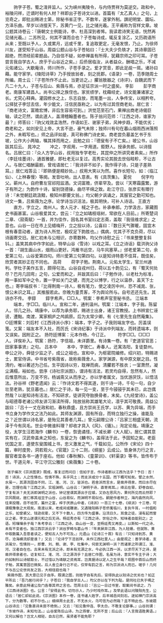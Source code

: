 <!-- { "loadSidebar": true } -->
　　驹字子苍。蜀之淯井监人。父为峡州夷陵令，与内侍贾祥为莫逆交。政和中，裕陵问祥，迁谪时有何人材？祥即出子苍诗文以进。首篇有『太乙真人』之句，上览奇之，即批出赐进士第，除秘书省正字。不数年，遂掌外制。譔祀明堂、圜坛、方泽乐曲。早岁以诗擅天下，苏黄门一见，比之储光羲。王平甫称为官样文章。坡公题其诗卷云：『唐朝文士例能诗，李、杜高深到者悕。我读君诗笑无语，恍然再见储光羲。』二苏所见，何其不谋而合也？子苍每诗成，辄反复涂乙，又历疏语所从来；至既以予人，久或累月，远或千里，复追取更定，无毫发恨，乃止。为徐师川友，遂受知于山谷。周益公题山谷与子苍帖曰：『士大夫少负轶才，其诗章固已超绝，然须经前辈题品，乃自信不疑，如参禅虽有所得，犹藉宗师之印可耳。子苍尝言我自学古人，庶乎于山谷近之矣。』后侨居临汝，从者益众，酬唱之乐，不减元佑诸公。大歇庵诗，师川所作，子苍手录之。爱才赏音，即此足觇一斑。诸孙曰藉。能守家学。《陵阳诗草》乃手授放翁者，刻之抚郡。《语录》一卷，范季随周士所编。周士云：『子苍所作不止此，当更访之。』臞翁敖器之《诗评》，自魏武而下凡二十九人，子苍与后山、紫薇与焉，亦足征宗派一时之盛矣。
李彭 
　　彭字商老。南康军建昌人。尚书公择之族侄也。家贫绩学，枕藉经史，诗文能兼诸家之长。尤究心释典。灌园修水之上，乐志自放，而笔墨一出，人争传宝，以相矜夸。公择犹子李怤去信，年少能文，汪信民亟称之，以为有过其侄商老处。居仁言：『商老诗文，富赡宏博，非后生容易可到。』洪觉范至石门，果禅出商老诗偈巨轴，读之茫然，谓此道人，盖滑稽翰墨者也。陈子翁问范师：『江西之诗，谁家为最？』师答曰：『驹父戏效孟浩然，作语如王、谢家子弟，风神步趋，不能优劣；商老和之，如刘安见上帝，大言不逊，豪气未除；独师川有句在暮山烟雨西洲落照之外，未暇写也。』师之品评如是，真可称佛门诗史矣。商老尝负墓盖乞书于东坡，公作大小两轴，嘱其择而用之，且勉之曰：『德叟有子不亡矣。』坡公书，山谷跋其后云。
晁冲之 
　　冲之，字叔用，一字用道。鉅野人。授承务郎。以诗擅名。吕居仁曰：『众人方学山谷，叔用独专学老杜，其昆仲之所讲究者素矣。』所作〈李廷珪墨诗〉，通首雅健，即杜老无以复过。高秀实论其脱去世俗畦畛，不让古人。与居仁唱酬最剧，曾戏语居仁：『我诗非不如子，我作得子诗，只是子差熟耳。』居仁戏答云：『即熟便是精妙处。』叔用大笑以为然。喜作长短句，如：〈临江仙〉、〈上林春慢〉等阕。发音吐响，出人意表。有《具茨集》。
夏倪 
　　倪字均父。蕲州人。自府曹左官祁阳监酒。文词富赡，侪辈罕及。尝以『天寒霜露繁，游子有所之』为韵作十诗，留别饶德操，曲尽芊绵之致。赴江守日，张彦实有赠行诗：『未觉朝廷疏汲黯，极知州郡要文翁。』均父朝夕讽诵之，其服官之勤可知也。诗文一集，吕紫薇为之序。论学诗当识活法，极其明快，可补人诗话。
王直方 
　　直方，字立之。南州人。舍人元才、棫之子也。补承奉郎。力学汲古，家藏图史书画甚富。山谷极爱其文，尝云：『立之如璚枝瑶树，常欲在人目前。』所寄楚词二章、〈寂斋赋〉一首，并为佳作，因名其书室曰定志斋，盖取『我徂维求定』之意也。山谷一日在市上见蜡梅开，立之投以诗，公喜曰：『数日天气骤暖，固宜木根有春意动者，遂为诗人所觉，极叹足下韵胜也。』偶病，忧其子不克负荷，尽以诗画寄交旧。居仁初未与公相识，亦寄数种。均父作诗慰之云：『书来整整复斜钭。』盖笑其病中作字如此，特举山谷〈雪诗〉以戏之耳。《立之诗话》载洪驹父诗一首：『胡生画山水，烟雨山更好。鸿雁书远空，马牛风塞草。』邠老爱第二句，余爱第三句，山谷爱第四句。师川爱第三句第四句。以是知诗特患不佳耳，既佳矣，欣赏者其妙正在不同也。
高荷 
　　荷字子勉。荆南人。元佑太学生，官兰州通判。学杜子美作五言，颇得句法。山谷自戎州归，荷以五十韵见公，有『蜀天何处尽？巴月几回弯』之句，公爱而和之，并跋其后曰：『子勉作诗，以老杜为标准，用一事如军中之令，置一字如关门之键，而充之以博学，行之以温恭，盖天下士也。』寄李端叔书：『比得荆南一诗人，极有笔力，使之凌厉中州，恐不减晁、张，恨公未识之耳。』其推服若此。奈晚为童贯客，不为舆论所与。自号还还先生。其诗亦不传。
李錞 
　　錞字希声。□□人。鹗案：李希声官至秘书丞。
江端本 
　　端本，字□□。临川人。宣和二年，通判温州。鹗案：江端本，字子我。陈留人。邻几之孙。靖康中，以荐为承务耶，赐进士出身，诸王官教授。上书辨宣仁诬谤，遭黜。南渡，寓家桐庐之鸬鹚原。后为太常少卿。有《七里先生自然庵集》。○廷博案：刘后村《江西诗派小序》：端本，字子之。子我则端友字也。厉盖误笺。又案：端友本不入社，而厉氏《宋诗纪事》于诗派中列端友，而转遗端本，则又误矣。因附正之。
扬符廷博案：元本作杨，今订正。 
　　符字□□。□□□人。详俟补入。鹗案：扬符，字信祖，未详爵里。有诗集一卷。有『吏道官官恶；田家事事贤』之句。
吕本中 
　　本中，字居仁。寿春人。还寓洛阳，复徒婺州。申公之孙，舜徒少监之子，成公之祖也。宣和中，为枢密院编修。绍兴初，特赐进士，累官侍讲。中书省号紫薇省，故称紫薇舍人。家学渊源，有中原文献之目。性清约，唯以著述为己任。生平因诗以穷，耽禅而病，清臞若不胜衣；一室萧然，凝尘满榻，裕如也。尝序《诗社宗派图》，谓诗有活法，若灵均自得，忽然有人，然后惟意所出，万变不穷。杨诚斋又从而序之，亦以学者属文，当优游厌饫，以悟活法。孙谷祥《野老遗闻》云：『作诗文若不得其道，则千诗一诗，千句一句，自少壮至老熟，犹旦暮也。』居仁之于诗，每一见一变，至于今骎骎乎其未已，此岂偶然哉？以是知诗有活法，不知研求，徒讲究夺胎换骨者，末矣。《九经堂诗》，盖公与昭德尊老诸公师友讲习渐渎所得，陆放翁称其雄笔大论，凛乎其可敬畏。周益公跋曰：『吕十一丈在政和初，春秋鼎盛，且方崇尚王氏学，以苏、黄为异端，而手书立身为学作文之法乃如此。其师友渊源，固有所自，而特立独行之操，谁能及之？近世谓以诗名家，是殆见其善者几耳。』曾元嗣赠公诗：『吕家三相盛天朝，流泽于今有凤毛。世业中微谁料理？却收才具入《风》、《骚》。』洵定论哉。靖康之役，太学生汪若海作《麟书》一卷，恢诡谲怪，不减长卿〈大人赋〉。居仁谓其意实有在，汉武帝盖未之知也，东叟之为《麟书》，盖得法于此，予固知之矣。老臣忧国之言，遂使东叟围城上书，忠义激发之气，千载如见。公所作《宋论》四十篇，审时度势，洞若观火。《官箴》三十二则，《纲鉴》云成公。皆身体力行之言，服官者宜各书一通于座右。他如《春秋解》、《童蒙训》、《轩渠录》等书，皆传布于世。干道元年，平江守沉公雅刻《紫薇集》二十卷。
 
     张子编次《宗派图录》既成，客复过而问曰：信如子言，作诗者断以江西为法乎？予曰：否！否！诗派，人之性情也。性情不殊，系乎风土；而支派或分十五国，而下概可知矣。譬之水然，水虽一，其源流固自不同，江、淮、河、汉，皆派也。若舍派而言水，是凿井得泉，而曰水尽在是，岂理也哉？江西之派，实祖渊明。山谷云：『渊明于诗，直寄焉耳。』绛云在霄，舒卷自如，宁复有派？夫无派即渊明之派也，钟记室谓其源出于应璩，又协左思风力，果何所见而云然耶？宗风既祧，居仁移其俎豆于山谷，山谷易似，而渊明不易似也。嗣是作者林立，海内翕然向风，往来投赠，目不给赏，篇什之富，梓于厌原山中者，《诗派》一百三十七卷，《续派》十三卷，可谓极豫章之大观矣。南渡以来，老成间或雕谢，又遇陵阳韩子苍侨寓临川，复执牛耳，一时倡和之乐，如曾裘父、钱逊叔辈，又不下十数人，四方传为盛事。沿流日久，耳食之徒，浸有起而訾议之者。李文山遂谓元和之后无诗。杨廷秀亦有『江西之诗，世俗之作，知味者自能别之』之语。矧璅璅余子哉？朱考亭云：『江西之诗，自山谷一变，至杨廷秀又再变。』以斯知一代之诗，未有不变者也。独江西宗派云乎？涧谷罗畸与葛山书：『年来屏弃江西，为人轻姗，但就陈、黄中取数篇入吾意者读之，便知古人为不可及。』元遗山《论诗三十首》有云：『只知诗到苏、黄尽，沧海横流却是谁？』又云：『论诗宁下涪翁拜，未作江西社里人。』由是观之：善学诗者，支派虽分，性情则一，即曹、刘、鲍、谢、李、杜集中，何尝无渊明一派？而诸家之所谓江、淮、河、汉者自在也。古来未有无派之诗，即未有无源之水，今必执江西一派，以求尽天下之诗，是凿井得泉者也，讵复知江、淮、河、汉之源流乎？且居仁作图，名虽为诗，意实不专主于诗；大约如制科以诗赋取士，不过惜以为靖献之资焉耳，岂真据诗以定人之生平哉？观图中首后山而终子勉，其寓意固已微矣。后人舍立身行己不论，仅举有韵之言，称为宗派诗人而已。嗟乎！几何不与吕公论世尚友之旨，大相径庭也哉？
     紫薇作图，其大意已见于自序。既谓之图，则姓字自有先后，安得执此以较诗之优劣也？如正平所云：『吾乃居行间乎？』子苍曰：『我自学古人。』均父亦以在下列为耻。是同社已失于喁之雅矣。余意此特诸公及门各尊其师之言也。范周士曰：『吕公一日过书室，取案间书读之，乃《江西诗派图》也。公言：「安得此书，切勿示人，乃少时戏作耳。」及举此语以问陵阳先生，公语云：「居仁却如此说。《宗派图》本作一卷，连书诸人姓字，后丰城邑间刻石，遂如禅门宗派高下，分为数等，初不尔也。」』细绎周士此言，不无水火，乌可信为必然哉？且不特此也。东坡题山谷诗云：『见鲁直诗未尝不绝倒。』又云：『如见鲁仲连、李太白，不敢复论鄙事。』山谷则谓：『东坡作诗，未知句法。』山谷爱陈后山诗，为之扬誉，无所不至；后山云：『人言我语胜黄语。』又何以解也？岂文人相轻，自古已然，虽贤者不能免耶？
